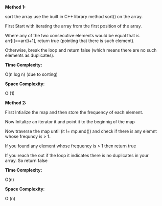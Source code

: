 **Method 1:**

sort the array use the built in C++ library method sort() on the array.

First Start with iterating the array from the first position of the array.

Where any of the two consecutive elements would be equal that is arr[i]==arr[i+1], return true (pointing that there is such element).

Otherwise, break the loop and return false (which means there are no such elements as duplicates).

**Time Complexity:**

O(n log n) (due to sorting)

**Space Complexity:**

O (1) 

**Method 2:**

First Intialize the map and then store the frequency of each element.

Now Initalize an iterator it and point it to the beginnig of the map

Now traverse the map until (it != mp.end()) and check if there is any elemnt whose frequncy is  > 1.

If you found any element whose frequency is > 1 then return true

If you reach the out if the loop it indicates there is no duplicates in your array. So return false

**Time Complexity:**

O(n)

**Space Complexity:**

O (n) 
